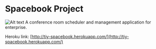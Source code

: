 # Spacebook Project
![Alt text](/path/to/img.jpg)
A conference room scheduler and management application for enterprise.

Heroku link: [http://tiy-spacebook.herokuapp.com/](http://tiy-spacebook.herokuapp.com/)
